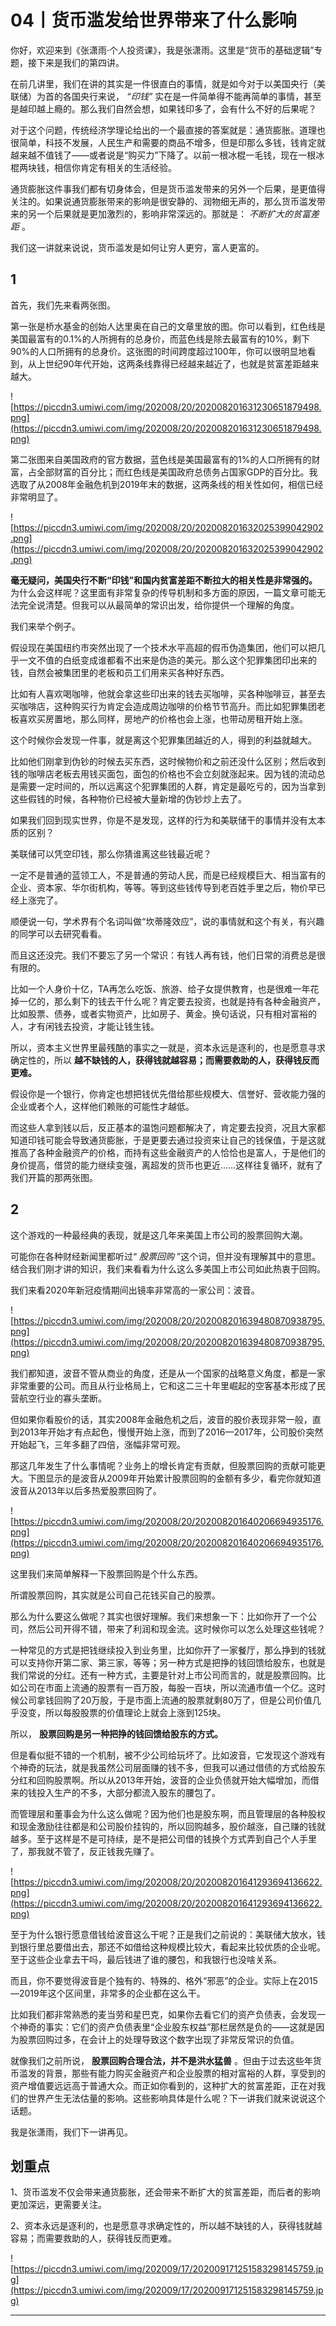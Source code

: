 # 04丨货币滥发给世界带来了什么影响

你好，欢迎来到《张潇雨·个人投资课》，我是张潇雨。这里是“货币的基础逻辑”专题，接下来是我们的第四讲。

在前几讲里，我们在讲的其实是一件很直白的事情，就是如今对于以美国央行（美联储）为首的各国央行来说， *“印钱”* 实在是一件简单得不能再简单的事情，甚至是越印越上瘾的。那么我们自然会想，如果钱印多了，会有什么不好的后果呢？

对于这个问题，传统经济学理论给出的一个最直接的答案就是：通货膨胀。道理也很简单，科技不发展，人民生产和需要的商品不增多，但是印那么多钱，钱肯定就越来越不值钱了——或者说是“购买力”下降了。以前一根冰棍一毛钱，现在一根冰棍两块钱，相信你肯定有相关的生活经验。

通货膨胀这件事我们都有切身体会，但是货币滥发带来的另外一个后果，是更值得关注的。如果说通货膨胀带来的影响是很安静的、润物细无声的，那么货币滥发带来的另一个后果就是更加激烈的，影响非常深远的。那就是： *不断扩大的贫富差距* 。

我们这一讲就来说说，货币滥发是如何让穷人更穷，富人更富的。

## 1

首先，我们先来看两张图。

第一张是桥水基金的创始人达里奥在自己的文章里放的图。你可以看到，红色线是美国最富有的0.1%的人所拥有的总身价，而蓝色线是除去最富有的10%，剩下90%的人口所拥有的总身价。这张图的时间跨度超过100年，你可以很明显地看到，从上世纪90年代开始，这两条线靠得已经越来越近了，也就是贫富差距越来越大。

![https://piccdn3.umiwi.com/img/202008/20/202008201631230651879498.png](https://piccdn3.umiwi.com/img/202008/20/202008201631230651879498.png)

第二张图来自美国政府的官方数据，蓝色线是美国最富有的1%的人口所拥有的财富，占全部财富的百分比；而红色线是美国政府总债务占国家GDP的百分比。我选取了从2008年金融危机到2019年末的数据，这两条线的相关性如何，相信已经非常明显了。

![https://piccdn3.umiwi.com/img/202008/20/202008201632025399042902.png](https://piccdn3.umiwi.com/img/202008/20/202008201632025399042902.png)

 **毫无疑问，美国央行不断“印钱”和国内贫富差距不断拉大的相关性是非常强的。** 为什么会这样呢？这里面有非常复杂的传导机制和多方面的原因，一篇文章可能无法完全说清楚。但我可以从最简单的常识出发，给你提供一个理解的角度。

我们来举个例子。

假设现在美国纽约市突然出现了一个技术水平高超的假币伪造集团，他们可以把几乎一文不值的白纸变成谁都看不出来是伪造的美元。那么这个犯罪集团印出来的钱，自然会被集团里的老板和员工们用来买各种好东西。

比如有人喜欢喝咖啡，他就会拿这些印出来的钱去买咖啡，买各种咖啡豆，甚至去买咖啡店，这种购买行为肯定会造成周边咖啡的价格节节高升。而比如犯罪集团老板喜欢买房置地，那么同样，房地产的价格也会上涨，也带动房租开始上涨。

这个时候你会发现一件事，就是离这个犯罪集团越近的人，得到的利益就越大。

比如他们刚拿到伪钞的时候去买东西，这时候物价和之前还没什么区别；然后收到钱的咖啡店老板去用钱买面包，面包的价格也不会立刻就涨起来。因为钱的流动总是需要一定时间的，所以远离这个犯罪集团的人群，肯定是最吃亏的，因为当拿到这些假钱的时候，各种物价已经被大量新增的伪钞炒上去了。

如果我们回到现实世界，你是不是发现，这样的行为和美联储干的事情并没有太本质的区别？

美联储可以凭空印钱，那么你猜谁离这些钱最近呢？

一定不是普通的蓝领工人，不是普通的劳动人民，而是已经规模巨大、相当富有的企业、资本家、华尔街机构，等等。等到这些钱传导到老百姓手里之后，物价早已经上涨完了。

顺便说一句，学术界有个名词叫做“坎蒂隆效应”，说的事情就和这个有关，有兴趣的同学可以去研究看看。

而且这还没完。我们不要忘了另一个常识：有钱人再有钱，他们日常的消费总是很有限的。

比如一个人身价十亿，TA再怎么吃饭、旅游、给子女提供教育，也是很难一年花掉一亿的，那么剩下的钱去干什么呢？肯定要去投资，也就是持有各种金融资产，比如股票、债券，或者实物资产，比如房子、黄金。换句话说，只有相对富裕的人，才有闲钱去投资，才能让钱生钱。

所以，资本主义世界里最残酷的事实之一就是，资本永远是逐利的，也是愿意寻求确定性的，所以 **越不缺钱的人，获得钱就越容易；而需要救助的人，获得钱反而更难。**

假设你是一个银行，你肯定也想把钱优先借给那些规模大、信誉好、营收能力强的企业或者个人，这样他们赖账的可能性才越低。

而这些人拿到钱以后，反正基本的温饱问题都解决了，肯定要去投资，况且大家都知道印钱可能会导致通货膨胀，于是更要去通过投资来让自己的钱保值，于是这就推高了各种金融资产的价格，而持有这些金融资产的人恰恰也是富人，于是他们的身价提高，借贷的能力继续变强，离超发的货币也更近……这样往复循环，就有了我们开篇的那两张图。

## 2

这个游戏的一种最经典的表现，就是这几年来美国上市公司的股票回购大潮。

可能你在各种财经新闻里都听过“ *股票回购* ”这个词，但并没有理解其中的意思。结合我们刚才讲的知识，我们来看看为什么这么多美国上市公司如此热衷于回购。

我们来看2020年新冠疫情期间出镜率非常高的一家公司：波音。

![https://piccdn3.umiwi.com/img/202008/20/202008201639480870938795.png](https://piccdn3.umiwi.com/img/202008/20/202008201639480870938795.png)

我们都知道，波音不管从商业的角度，还是从一个国家的战略意义角度，都是一家非常重要的公司。而且从行业格局上，它和这二三十年里崛起的空客基本形成了民营航空行业的寡头垄断。

但如果你看股价的话，其实2008年金融危机之后，波音的股价表现非常一般，直到2013年开始才有点起色，慢慢开始上涨，而到了2016—2017年，公司股价突然开始起飞，三年多翻了四倍，涨幅非常可观。

那这几年发生了什么事情呢？业务上的增长肯定有贡献，但股票回购的贡献可能更大。下图显示的是波音从2009年开始累计股票回购的金额有多少，看完你就知道波音从2013年以后多热爱股票回购了。

![https://piccdn3.umiwi.com/img/202008/20/202008201640206694935176.png](https://piccdn3.umiwi.com/img/202008/20/202008201640206694935176.png)

这里我们来简单解释一下股票回购是个什么东西。

所谓股票回购，其实就是公司自己花钱买自己的股票。

那么为什么要这么做呢？其实也很好理解。我们来想象一下：比如你开了一个公司，然后公司开得不错，带来了利润和现金流。这时候你可以怎么处理这些钱呢？

一种常见的方式是把钱继续投入到业务里，比如你开了一家餐厅，那么挣到的钱就可以支持你开第二家、第三家，等等；另一种方式是把挣的钱回馈给股东，也就是我们常说的分红。还有一种方式，主要是针对上市公司而言的，就是股票回购。比如公司在市面上流通的股票有一百万股，每股一百块，所以流通市值一个亿。这时候公司拿钱回购了20万股，于是市面上流通的股票就剩80万了，但是公司价值几乎没变，所以每股股票的价值理论上就会上涨到125块。

所以， **股票回购是另一种把挣的钱回馈给股东的方式。**

但是看似挺不错的一个机制，被不少公司给玩坏了。比如波音，它发现这个游戏有个神奇的玩法，就是我虽然公司层面赚的钱不多，但我可以通过借债的方式给股东分红和回购股票啊。所以从2013年开始，波音的企业负债就开始大幅增加，而借来的钱投入生产的不多，大部分都流入股东的腰包了。

而管理层和董事会为什么这么做呢？因为他们也是股东啊，而且管理层的各种股权和现金激励往往都是和公司股价挂钩的，所以回购越多，股价越涨，自己赚的钱就越多。至于这样是不是可持续，是不是把公司借的钱换个方式弄到自己个人手里了，那我就不管了，反正钱我先赚了。

![https://piccdn3.umiwi.com/img/202008/20/202008201641293694136622.png](https://piccdn3.umiwi.com/img/202008/20/202008201641293694136622.png)

至于为什么银行愿意借钱给波音这么干呢？正是我们之前说的：美联储大放水，钱到银行里总要借出去，那还不如借给这种规模比较大，看起来比较优质的企业呢。至于这些企业拿去干吗，最后钱进了谁的腰包，和我银行也没啥关系。

而且，你不要觉得波音是个独有的、特殊的、格外“邪恶”的企业。实际上在2015—2019年这个区间里，非常多的企业都在这么干。

比如我们都非常熟悉的麦当劳和星巴克，如果你去看它们的资产负债表，会发现一个神奇的事实：它们的资产负债表里“企业股东权益”那栏居然是负的——这就是因为股票回购过多，在会计上的处理导致这个数字出现了非常反常识的负值。

就像我们之前所说， **股票回购合理合法，并不是洪水猛兽** 。但由于过去这些年货币滥发的背景，那些有能力购买金融资产和企业股票的相对富裕的人群，享受到的资产增值要远远高于普通大众。而正如你看到的，这种扩大的贫富差距，正在对我们的世界产生无法估量的影响。这些影响具体是什么呢？下一讲我们就来说说这个话题。

我是张潇雨，我们下一讲再见。

## 划重点

1、货币滥发不仅会带来通货膨胀，还会带来不断扩大的贫富差距，而后者的影响更加深远，更需要关注。

2、资本永远是逐利的，也是愿意寻求确定性的，所以越不缺钱的人，获得钱就越容易；而需要救助的人，获得钱反而更难。

![https://piccdn3.umiwi.com/img/202009/17/202009171251583298145759.jpg](https://piccdn3.umiwi.com/img/202009/17/202009171251583298145759.jpg)

---
